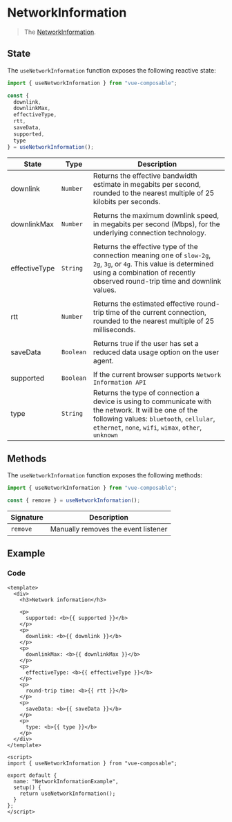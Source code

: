 # NetworkInformation

> The [NetworkInformation](https://developer.mozilla.org/en-US/docs/Web/API/NetworkInformation).

## State

The `useNetworkInformation` function exposes the following reactive state:

```js
import { useNetworkInformation } from "vue-composable";

const {
  downlink,
  downlinkMax,
  effectiveType,
  rtt,
  saveData,
  supported,
  type
} = useNetworkInformation();
```

| State         | Type      | Description                                                                                                                                                                                                |
| ------------- | --------- | ---------------------------------------------------------------------------------------------------------------------------------------------------------------------------------------------------------- |
| downlink      | `Number`  | Returns the effective bandwidth estimate in megabits per second, rounded to the nearest multiple of 25 kilobits per seconds.                                                                               |
|               |
| downlinkMax   | `Number`  | Returns the maximum downlink speed, in megabits per second (Mbps), for the underlying connection technology.                                                                                               |
|               |
| effectiveType | `String`  | Returns the effective type of the connection meaning one of `slow-2g`, `2g`, `3g`, or `4g`. This value is determined using a combination of recently observed round-trip time and downlink values.         |
|               |
| rtt           | `Number`  | Returns the estimated effective round-trip time of the current connection, rounded to the nearest multiple of 25 milliseconds.                                                                             |
|               |
| saveData      | `Boolean` | Returns true if the user has set a reduced data usage option on the user agent.                                                                                                                            |
|               |
| supported     | `Boolean` | If the current browser supports `Network Information API`                                                                                                                                                  |
| type          | `String`  | Returns the type of connection a device is using to communicate with the network. It will be one of the following values: `bluetooth`, `cellular`, `ethernet`, `none`, `wifi`, `wimax`, `other`, `unknown` |

## Methods

The `useNetworkInformation` function exposes the following methods:

```js
import { useNetworkInformation } from "vue-composable";

const { remove } = useNetworkInformation();
```

| Signature | Description                         |
| --------- | ----------------------------------- |
| `remove`  | Manually removes the event listener |

## Example

<network-information-example/>

### Code

```vue
<template>
  <div>
    <h3>Network information</h3>

    <p>
      supported: <b>{{ supported }}</b>
    </p>
    <p>
      downlink: <b>{{ downlink }}</b>
    </p>
    <p>
      downlinkMax: <b>{{ downlinkMax }}</b>
    </p>
    <p>
      effectiveType: <b>{{ effectiveType }}</b>
    </p>
    <p>
      round-trip time: <b>{{ rtt }}</b>
    </p>
    <p>
      saveData: <b>{{ saveData }}</b>
    </p>
    <p>
      type: <b>{{ type }}</b>
    </p>
  </div>
</template>

<script>
import { useNetworkInformation } from "vue-composable";

export default {
  name: "NetworkInformationExample",
  setup() {
    return useNetworkInformation();
  }
};
</script>
```
